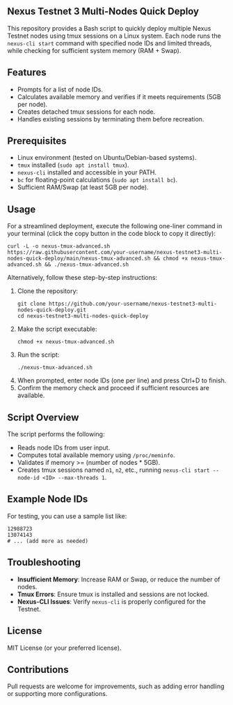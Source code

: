 ## Nexus Testnet 3 Multi-Nodes Quick Deploy

This repository provides a Bash script to quickly deploy multiple Nexus Testnet nodes using tmux sessions on a Linux system. Each node runs the `nexus-cli start` command with specified node IDs and limited threads, while checking for sufficient system memory (RAM + Swap).

## Features
- Prompts for a list of node IDs.
- Calculates available memory and verifies if it meets requirements (5GB per node).
- Creates detached tmux sessions for each node.
- Handles existing sessions by terminating them before recreation.

## Prerequisites
- Linux environment (tested on Ubuntu/Debian-based systems).
- `tmux` installed (`sudo apt install tmux`).
- `nexus-cli` installed and accessible in your PATH.
- `bc` for floating-point calculations (`sudo apt install bc`).
- Sufficient RAM/Swap (at least 5GB per node).

## Usage
For a streamlined deployment, execute the following one-liner command in your terminal (click the copy button in the code block to copy it directly):

```
curl -L -o nexus-tmux-advanced.sh https://raw.githubusercontent.com/your-username/nexus-testnet3-multi-nodes-quick-deploy/main/nexus-tmux-advanced.sh && chmod +x nexus-tmux-advanced.sh && ./nexus-tmux-advanced.sh
```

Alternatively, follow these step-by-step instructions:

1. Clone the repository:
   ```
   git clone https://github.com/your-username/nexus-testnet3-multi-nodes-quick-deploy.git
   cd nexus-testnet3-multi-nodes-quick-deploy
   ```
2. Make the script executable:
   ```
   chmod +x nexus-tmux-advanced.sh
   ```
3. Run the script:
   ```
   ./nexus-tmux-advanced.sh
   ```
4. When prompted, enter node IDs (one per line) and press Ctrl+D to finish.
5. Confirm the memory check and proceed if sufficient resources are available.

## Script Overview
The script performs the following:
- Reads node IDs from user input.
- Computes total available memory using `/proc/meminfo`.
- Validates if memory >= (number of nodes * 5GB).
- Creates tmux sessions named `n1`, `n2`, etc., running `nexus-cli start --node-id <ID> --max-threads 1`.

## Example Node IDs
For testing, you can use a sample list like:
```
12988723
13074143
# ... (add more as needed)
```

## Troubleshooting
- **Insufficient Memory**: Increase RAM or Swap, or reduce the number of nodes.
- **Tmux Errors**: Ensure tmux is installed and sessions are not locked.
- **Nexus-CLI Issues**: Verify `nexus-cli` is properly configured for the Testnet.

## License
MIT License (or your preferred license).

## Contributions
Pull requests are welcome for improvements, such as adding error handling or supporting more configurations.
